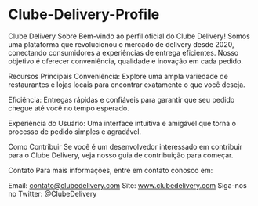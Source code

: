 # Clube-Delivery-Profile
Clube Delivery
Sobre
Bem-vindo ao perfil oficial do Clube Delivery! Somos uma plataforma que revolucionou o mercado de delivery desde 2020, conectando consumidores a experiências de entrega eficientes. Nosso objetivo é oferecer conveniência, qualidade e inovação em cada pedido.

Recursos Principais
Conveniência: Explore uma ampla variedade de restaurantes e lojas locais para encontrar exatamente o que você deseja.

Eficiência: Entregas rápidas e confiáveis para garantir que seu pedido chegue até você no tempo esperado.

Experiência do Usuário: Uma interface intuitiva e amigável que torna o processo de pedido simples e agradável.

Como Contribuir
Se você é um desenvolvedor interessado em contribuir para o Clube Delivery, veja nosso guia de contribuição para começar.

Contato
Para mais informações, entre em contato conosco em:

Email: contato@clubedelivery.com
Site: www.clubedelivery.com
Siga-nos no Twitter: @ClubeDelivery
